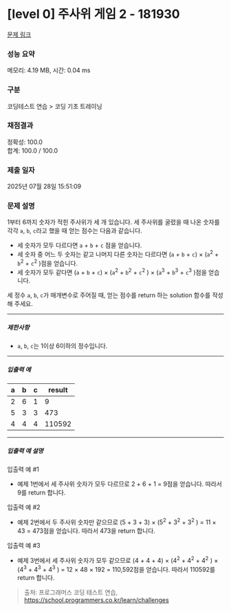 # [level 0] 주사위 게임 2 - 181930 

[문제 링크](https://school.programmers.co.kr/learn/courses/30/lessons/181930) 

### 성능 요약

메모리: 4.19 MB, 시간: 0.04 ms

### 구분

코딩테스트 연습 > 코딩 기초 트레이닝

### 채점결과

정확성: 100.0<br/>합계: 100.0 / 100.0

### 제출 일자

2025년 07월 28일 15:51:09

### 문제 설명

<p style="user-select: auto !important;">1부터 6까지 숫자가 적힌 주사위가 세 개 있습니다. 세 주사위를 굴렸을 때 나온 숫자를 각각 <code style="user-select: auto !important;">a</code>, <code style="user-select: auto !important;">b</code>, <code style="user-select: auto !important;">c</code>라고 했을 때 얻는 점수는 다음과 같습니다.</p>

<ul style="user-select: auto !important;">
<li style="user-select: auto !important;">세 숫자가 모두 다르다면 <code style="user-select: auto !important;">a</code> + <code style="user-select: auto !important;">b</code> + <code style="user-select: auto !important;">c</code> 점을 얻습니다.</li>
<li style="user-select: auto !important;">세 숫자 중 어느 두 숫자는 같고 나머지 다른 숫자는 다르다면 (<code style="user-select: auto !important;">a</code> + <code style="user-select: auto !important;">b</code> + <code style="user-select: auto !important;">c</code>) × (<code style="user-select: auto !important;">a</code><sup style="user-select: auto !important;">2</sup> + <code style="user-select: auto !important;">b</code><sup style="user-select: auto !important;">2</sup> + <code style="user-select: auto !important;">c</code><sup style="user-select: auto !important;">2</sup> )점을 얻습니다.</li>
<li style="user-select: auto !important;">세 숫자가 모두 같다면 (<code style="user-select: auto !important;">a</code> + <code style="user-select: auto !important;">b</code> + <code style="user-select: auto !important;">c</code>) × (<code style="user-select: auto !important;">a</code><sup style="user-select: auto !important;">2</sup> + <code style="user-select: auto !important;">b</code><sup style="user-select: auto !important;">2</sup> + <code style="user-select: auto !important;">c</code><sup style="user-select: auto !important;">2</sup> ) × (<code style="user-select: auto !important;">a</code><sup style="user-select: auto !important;">3</sup> + <code style="user-select: auto !important;">b</code><sup style="user-select: auto !important;">3</sup> + <code style="user-select: auto !important;">c</code><sup style="user-select: auto !important;">3</sup> )점을 얻습니다.</li>
</ul>

<p style="user-select: auto !important;">세 정수 <code style="user-select: auto !important;">a</code>, <code style="user-select: auto !important;">b</code>, <code style="user-select: auto !important;">c</code>가 매개변수로 주어질 때, 얻는 점수를 return 하는 solution 함수를 작성해 주세요.</p>

<hr style="user-select: auto !important;">

<h5 style="user-select: auto !important;">제한사항</h5>

<ul style="user-select: auto !important;">
<li style="user-select: auto !important;"><code style="user-select: auto !important;">a</code>, <code style="user-select: auto !important;">b</code>, <code style="user-select: auto !important;">c</code>는 1이상 6이하의 정수입니다.</li>
</ul>

<hr style="user-select: auto !important;">

<h5 style="user-select: auto !important;">입출력 예</h5>
<table class="table" style="user-select: auto !important;">
        <thead style="user-select: auto !important;"><tr style="user-select: auto !important;">
<th style="user-select: auto !important;">a</th>
<th style="user-select: auto !important;">b</th>
<th style="user-select: auto !important;">c</th>
<th style="user-select: auto !important;">result</th>
</tr>
</thead>
        <tbody style="user-select: auto !important;"><tr style="user-select: auto !important;">
<td style="user-select: auto !important;">2</td>
<td style="user-select: auto !important;">6</td>
<td style="user-select: auto !important;">1</td>
<td style="user-select: auto !important;">9</td>
</tr>
<tr style="user-select: auto !important;">
<td style="user-select: auto !important;">5</td>
<td style="user-select: auto !important;">3</td>
<td style="user-select: auto !important;">3</td>
<td style="user-select: auto !important;">473</td>
</tr>
<tr style="user-select: auto !important;">
<td style="user-select: auto !important;">4</td>
<td style="user-select: auto !important;">4</td>
<td style="user-select: auto !important;">4</td>
<td style="user-select: auto !important;">110592</td>
</tr>
</tbody>
      </table>
<hr style="user-select: auto !important;">

<h5 style="user-select: auto !important;">입출력 예 설명</h5>

<p style="user-select: auto !important;">입출력 예 #1</p>

<ul style="user-select: auto !important;">
<li style="user-select: auto !important;">예제 1번에서 세 주사위 숫자가 모두 다르므로 2 + 6 + 1 = 9점을 얻습니다. 따라서 9를 return 합니다.</li>
</ul>

<p style="user-select: auto !important;">입출력 예 #2</p>

<ul style="user-select: auto !important;">
<li style="user-select: auto !important;">예제 2번에서 두 주사위 숫자만 같으므로 (5 + 3 + 3) × (5<sup style="user-select: auto !important;">2</sup> + 3<sup style="user-select: auto !important;">2</sup> + 3<sup style="user-select: auto !important;">2</sup> ) = 11 × 43 = 473점을 얻습니다. 따라서 473을 return 합니다.</li>
</ul>

<p style="user-select: auto !important;">입출력 예 #3</p>

<ul style="user-select: auto !important;">
<li style="user-select: auto !important;">예제 3번에서 세 주사위 숫자가 모두 같으므로 (4 + 4 + 4) × (4<sup style="user-select: auto !important;">2</sup> + 4<sup style="user-select: auto !important;">2</sup> + 4<sup style="user-select: auto !important;">2</sup> ) × (4<sup style="user-select: auto !important;">3</sup> + 4<sup style="user-select: auto !important;">3</sup> + 4<sup style="user-select: auto !important;">3</sup> ) = 12 × 48 × 192 = 110,592점을 얻습니다. 따라서 110592를 return 합니다.</li>
</ul>


> 출처: 프로그래머스 코딩 테스트 연습, https://school.programmers.co.kr/learn/challenges